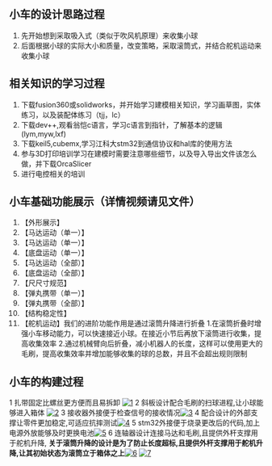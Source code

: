 ## 小车的设计思路过程
1. 先开始想到采取吸入式（类似于吹风机原理）来收集小球
2. 后面根据小球的实际大小和质量，改变策略，采取滚筒式，并结合舵机运动来收集小球
## 相关知识的学习过程
1. 下载fusion360或solidworks，并开始学习建模相关知识，学习画草图，实体练习，以及装配体练习（tjj，lc）
2. 下载dev++,观看翁恺c语言，学习c语言到指针，了解基本的逻辑(lym,myw,lxf)
3. 下载keil5,cubemx,学习江科大stm32到通信协议和hal库的使用方法
4. 参与3D打印培训学习在建模时需要注意哪些细节，以及导入导出文件该怎么做，并下载OrcaSlicer
5. 进行电控相关的培训
## 小车基础功能展示（详情视频请见文件）
1. 【外形展示】
2. 【马达运动（单一）】
3. 【马达运动（单一）】
4. 【底盘运动（单一）】
5. 【马达运动（全部）】
6. 【底盘运动（全部）】
7. 【尺尺寸规范】
8. 【弹丸携带（单一）】
9. 【弹丸携带（全部）】
10. 【结构稳定性】
11. 【舵机运动】我们的进阶功能作用是通过滚筒升降进行折叠            1.在滚筒折叠时增强小车移动能力，可以快速接近小球。在接近小节后再放下滚筒进行收集，提高收集效率
     2.通过机械臂向后折叠，减小机器人的长度，这样可以使用更大的毛刷，提高收集效率并增加能够收集的球的总数，并且不会超出规则限制
## 	 小车的构建过程
 1  扎带固定比螺丝更方便而且易拆卸
 [![1](1 "1")](https://github.com/JI-FENGking3000/JIFENG/blob/main/images/2FCB73F15FBFE074B0749F4FB577D50E.jpg?raw=true "1")
 2 斜板设计配合毛刷的扫球进程,让小球能够进入箱体 [![2](2 "2")](https://github.com/JI-FENGking3000/JIFENG/blob/main/images/7DC9ABF211B8A7C07C2B3E95F4EC0981.jpg?raw=true "2")
3 接收器外接便于检查信号的接收情况[![3](3 "3")](https://github.com/JI-FENGking3000/JIFENG/blob/main/images/9FE97A3C49FAA9720BB3DD3F395BA80A.jpg?raw=true "3")
4 配合设计的外部支撑让零件更加稳定,可适应抗摔测试[![4](4 "4")](https://github.com/JI-FENGking3000/JIFENG/blob/main/images/2FCB73F15FBFE074B0749F4FB577D50E.jpg?raw=true "4")
5 stm32外接便于烧录更改后的代码,加上电源外放能够及时更换电池[![5](5 "5")](https://github.com/JI-FENGking3000/JIFENG/blob/main/images/3937203D6BD58F1E61C8A056C96B90A3.jpg?raw=true "5")
6 连轴器设计连接马达和毛刷,且提供外杆支撑用于舵机升降, **关于滚筒升降的设计是为了防止长度超标,且提供外杆支撑用于舵机升降,让其初始状态为滚筒立于箱体之上**[![6](6 "6")](https://github.com/JI-FENGking3000/JIFENG/blob/main/images/8449FBAD62242D3A44999877B8F155D9.jpg?raw=true "6") [![7](7 "7")](https://github.com/JI-FENGking3000/JIFENG/blob/main/images/7DC9ABF211B8A7C07C2B3E95F4EC0981.jpg?raw=true "7")